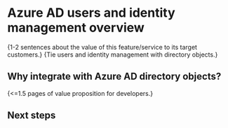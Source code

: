 # Azure AD users and identity management overview

{1-2 sentences about the value of this feature/service to its target customers.} 
{Tie users and identity management with directory objects.}

## Why integrate with Azure AD directory objects?

{<=1.5 pages of value proposition for developers.}

## Next steps